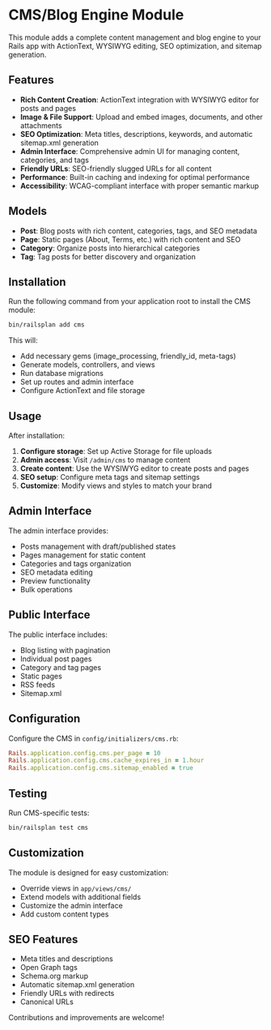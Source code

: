 # CMS/Blog Engine Module

This module adds a complete content management and blog engine to your Rails app with ActionText, WYSIWYG editing, SEO optimization, and sitemap generation.

## Features

- **Rich Content Creation**: ActionText integration with WYSIWYG editor for posts and pages
- **Image & File Support**: Upload and embed images, documents, and other attachments
- **SEO Optimization**: Meta titles, descriptions, keywords, and automatic sitemap.xml generation
- **Admin Interface**: Comprehensive admin UI for managing content, categories, and tags
- **Friendly URLs**: SEO-friendly slugged URLs for all content
- **Performance**: Built-in caching and indexing for optimal performance
- **Accessibility**: WCAG-compliant interface with proper semantic markup

## Models

- **Post**: Blog posts with rich content, categories, tags, and SEO metadata
- **Page**: Static pages (About, Terms, etc.) with rich content and SEO
- **Category**: Organize posts into hierarchical categories
- **Tag**: Tag posts for better discovery and organization

## Installation

Run the following command from your application root to install the CMS module:

```bash
bin/railsplan add cms
```

This will:
- Add necessary gems (image_processing, friendly_id, meta-tags)
- Generate models, controllers, and views
- Run database migrations
- Set up routes and admin interface
- Configure ActionText and file storage

## Usage

After installation:

1. **Configure storage**: Set up Active Storage for file uploads
2. **Admin access**: Visit `/admin/cms` to manage content
3. **Create content**: Use the WYSIWYG editor to create posts and pages
4. **SEO setup**: Configure meta tags and sitemap settings
5. **Customize**: Modify views and styles to match your brand

## Admin Interface

The admin interface provides:
- Posts management with draft/published states
- Pages management for static content
- Categories and tags organization
- SEO metadata editing
- Preview functionality
- Bulk operations

## Public Interface

The public interface includes:
- Blog listing with pagination
- Individual post pages
- Category and tag pages
- Static pages
- RSS feeds
- Sitemap.xml

## Configuration

Configure the CMS in `config/initializers/cms.rb`:

```ruby
Rails.application.config.cms.per_page = 10
Rails.application.config.cms.cache_expires_in = 1.hour
Rails.application.config.cms.sitemap_enabled = true
```

## Testing

Run CMS-specific tests:

```bash
bin/railsplan test cms
```

## Customization

The module is designed for easy customization:
- Override views in `app/views/cms/`
- Extend models with additional fields
- Customize the admin interface
- Add custom content types

## SEO Features

- Meta titles and descriptions
- Open Graph tags
- Schema.org markup
- Automatic sitemap.xml generation
- Friendly URLs with redirects
- Canonical URLs

Contributions and improvements are welcome!
